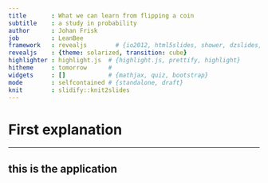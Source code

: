```yaml
---
title       : What we can learn from flipping a coin
subtitle    : a study in probability
author      : Johan Frisk
job         : LeanBee
framework   : revealjs        # {io2012, html5slides, shower, dzslides, ...}
revealjs    : {theme: solarized, transition: cube}
highlighter : highlight.js  # {highlight.js, prettify, highlight}
hitheme     : tomorrow      # 
widgets     : []            # {mathjax, quiz, bootstrap}
mode        : selfcontained # {standalone, draft}
knit        : slidify::knit2slides
---
```


# First explanation

---

## this is the application




